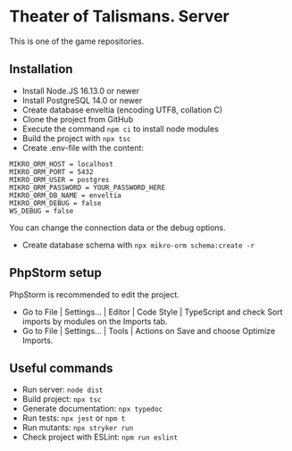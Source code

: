 Theater of Talismans. Server
============================
This is one of the game repositories.

Installation
------------

* Install Node.JS 16.13.0 or newer
* Install PostgreSQL 14.0 or newer
* Create database enveltia (encoding UTF8, collation C)
* Clone the project from GitHub
* Execute the command `npm ci` to install node modules
* Build the project with `npx tsc`
* Create .env-file with the content:
```
MIKRO_ORM_HOST = localhost
MIKRO_ORM_PORT = 5432
MIKRO_ORM_USER = postgres
MIKRO_ORM_PASSWORD = YOUR_PASSWORD_HERE
MIKRO_ORM_DB_NAME = enveltia
MIKRO_ORM_DEBUG = false
WS_DEBUG = false
```
You can change the connection data or the debug options.
* Create database schema with `npx mikro-orm schema:create -r`

PhpStorm setup
------------
PhpStorm is recommended to edit the project.
* Go to File | Settings… | Editor | Code Style | TypeScript and check Sort imports by modules on the Imports tab.
* Go to File | Settings… | Tools | Actions on Save and choose Optimize Imports.

Useful commands
---------------
* Run server: `node dist`
* Build project: `npx tsc`
* Generate documentation: `npx typedoc`
* Run tests: `npx jest` or `npm t`
* Run mutants: `npx stryker run`
* Check project with ESLint: `npm run eslint`